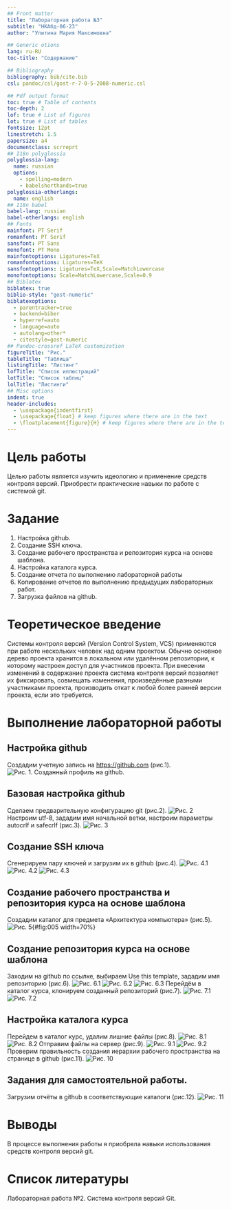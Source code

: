 ```yaml
---
## Front matter
title: "Лабораторная работа №3"
subtitle: "НКАбд-06-23"
author: "Улитина Мария Максимовна"

## Generic otions
lang: ru-RU
toc-title: "Содержание"

## Bibliography
bibliography: bib/cite.bib
csl: pandoc/csl/gost-r-7-0-5-2008-numeric.csl

## Pdf output format
toc: true # Table of contents
toc-depth: 2
lof: true # List of figures
lot: true # List of tables
fontsize: 12pt
linestretch: 1.5
papersize: a4
documentclass: scrreprt
## I18n polyglossia
polyglossia-lang:
  name: russian
  options:
	- spelling=modern
	- babelshorthands=true
polyglossia-otherlangs:
  name: english
## I18n babel
babel-lang: russian
babel-otherlangs: english
## Fonts
mainfont: PT Serif
romanfont: PT Serif
sansfont: PT Sans
monofont: PT Mono
mainfontoptions: Ligatures=TeX
romanfontoptions: Ligatures=TeX
sansfontoptions: Ligatures=TeX,Scale=MatchLowercase
monofontoptions: Scale=MatchLowercase,Scale=0.9
## Biblatex
biblatex: true
biblio-style: "gost-numeric"
biblatexoptions:
  - parentracker=true
  - backend=biber
  - hyperref=auto
  - language=auto
  - autolang=other*
  - citestyle=gost-numeric
## Pandoc-crossref LaTeX customization
figureTitle: "Рис."
tableTitle: "Таблица"
listingTitle: "Листинг"
lofTitle: "Список иллюстраций"
lotTitle: "Список таблиц"
lolTitle: "Листинги"
## Misc options
indent: true
header-includes:
  - \usepackage{indentfirst}
  - \usepackage{float} # keep figures where there are in the text
  - \floatplacement{figure}{H} # keep figures where there are in the text
---
```


# Цель работы

Целью работы является изучить идеологию и применение средств контроля версий. Приобрести практические навыки по работе с системой git.

# Задание

1. Настройка github.
2. Создание SSH ключа.
3. Создание рабочего пространства и репозитория курса на основе шаблона.
4. Настройка каталога курса.
5. Создание отчета по выполнению лабораторной работы
6. Копирование отчетов по выполнению предыдущих лабораторных работ.
7. Загрузка файлов на github.

# Теоретическое введение

Системы контроля версий (Version Control System, VCS) применяются при работе нескольких человек над одним проектом. Обычно основное дерево проекта хранится в локальном или удалённом репозитории, к которому настроен доступ для участников проекта. При внесении изменений в содержание проекта система контроля версий позволяет их фиксировать, совмещать изменения, произведённые разными участниками проекта, производить откат к любой более ранней версии проекта, если это требуется.


# Выполнение лабораторной работы

## Настройка github
Создадим учетную запись на https://github.com (рис.1).
![Рис. 1. Созданный профиль на github.](image/1.jpg 'Рис. 1. Созданный профиль на github.')

## Базовая настройка github
Сделаем предварительную конфигурацию git (рис.2).
![Рис. 2](image/2.jpg 'Рис. 2')
Настроим utf-8, зададим имя начальной ветки, настроим параметры autocrlf и safecrlf (рис.3).
![Рис. 3](image/3.jpg 'Рис. 3')

## Создание SSH ключа 
Сгенерируем пару ключей и загрузим их в github (рис.4).
![Рис. 4.1](image/4.jpg 'Рис. 4.1')
![Рис. 4.2](image/5.jpg 'Рис. 4.2')
![Рис. 4.3](image/6.jpg 'Рис. 4.3')

## Создание рабочего пространства и репозитория курса на основе шаблона
Создадим каталог для предмета «Архитектура компьютера» (рис.5).
![Рис. 5](image/7.jpg 'Рис. 5'){#fig:005 width=70%}

## Создание репозитория курса на основе шаблона
Заходим на github по ссылке, выбираем Use this template, зададим имя репозиторию (рис.6).
![Рис. 6.1](image/8.jpg 'Рис. 6.1')
![Рис. 6.2](image/9.jpg 'Рис. 6.2')
![Рис. 6.3](image/10.jpg 'Рис. 6.3')
Перейдём в каталог курса, клонируем созданный репозиторий (рис.7).
![Рис. 7.1](image/11.jpg 'Рис. 7.1')
![Рис. 7.2](image/12.jpg 'Рис. 7.2')

## Настройка каталога курса
Перейдем в каталог курс, удалим лишние файлы (рис.8).
![Рис. 8.1](image/13.jpg 'Рис. 8.1')
![Рис. 8.2](image/14.jpg 'Рис. 8.2')
Отправим файлы на сервер (рис.9).
![Рис. 9.1](image/15.jpg 'Рис. 9.1')
![Рис. 9.2](image/16.jpg 'Рис. 9.2')
Проверим правильность создания иерархии рабочего пространства на странице в github (рис.11).
![Рис. 10](image/17.jpg 'Рис. 10')

## Задания для самостоятельной работы.
Загрузим отчёты в github в соответствующие каталоги (рис.12).
![Рис. 11](image/18.jpg 'Рис. 11')

# Выводы
В процессе выполнения работы я приобрела навыки использования средств контроля версий git.


# Список литературы

Лабораторная работа №2. Система контроля версий Git.
